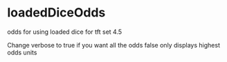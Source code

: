 # loadedDiceOdds
odds for using loaded dice for tft set 4.5

Change verbose to true if you want all the odds
false only displays highest odds units
